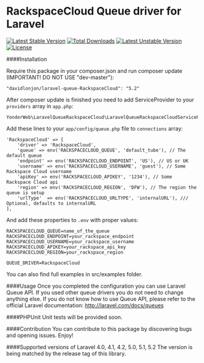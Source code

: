 RackspaceCloud Queue driver for Laravel
======================
[![Latest Stable Version](https://poser.pugx.org/david-lonjon/laravel-queue-RackspaceCloud/v/stable)](https://packagist.org/packages/david-lonjon/laravel-queue-RackspaceCloud) [![Total Downloads](https://poser.pugx.org/david-lonjon/laravel-queue-RackspaceCloud/downloads)](https://packagist.org/packages/david-lonjon/laravel-queue-RackspaceCloud) [![Latest Unstable Version](https://poser.pugx.org/david-lonjon/laravel-queue-RackspaceCloud/v/unstable)](https://packagist.org/packages/david-lonjon/laravel-queue-RackspaceCloud) [![License](https://poser.pugx.org/david-lonjon/laravel-queue-RackspaceCloud/license)](https://packagist.org/packages/david-lonjon/laravel-queue-RackspaceCloud)

####Installation

Require this package in your composer.json and run composer update (IMPORTANT! DO NOT USE "dev-master"):

	"davidlonjon/laravel-queue-RackspaceCloud": "5.2"

After composer update is finished you need to add ServiceProvider to your `providers` array in `app.php`:

	YonderWeb\LaravelQueueRackspaceCloud\LaravelQueueRackspaceCloudServiceProvider::class,

Add these lines to your `app/config/queue.php` file to `connections` array:

	'RackspaceCloud' => [
		'driver' => 'RackspaceCloud',
		'queue' => env('RACKSPACECLOUD_QUEUE', 'default_tube'), // The default queue
		'endpoint' => env('RACKSPACECLOUD_ENDPOINT', 'US'), // US or UK
		'username' => env('RACKSPACECLOUD_USERNAME', 'guest'), // Some Rackspace Cloud username
		'apiKey' => env('RACKSPACECLOUD_APIKEY', '1234'), // Some Rackspace Cloud api
		'region' => env('RACKSPACECLOUD_REGION', 'DFW'), // The region the queue is setup
		'urlType'  => env('RACKSPACECLOUD_URLTYPE', 'internalURL'), /// Optional, defaults to internalURL
	],

And add these properties to `.env` with proper values:

	RACKSPACECLOUD_QUEUE=name_of_the_queue
	RACKSPACECLOUD_ENDPOINT=your_rackspace_endpoint
	RACKSPACECLOUD_USERNAME=your_rackspace_username
	RACKSPACECLOUD_APIKEY=your_rackspace_api_key
	RACKSPACECLOUD_REGION=your_rackspace_region

	QUEUE_DRIVER=RackspaceCloud

You can also find full examples in src/examples folder.

####Usage
Once you completed the configuration you can use Laravel Queue API. If you used other queue drivers you do not need to change anything else. If you do not know how to use Queue API, please refer to the official Laravel documentation: http://laravel.com/docs/queues

####PHPUnit
Unit tests will be provided soon.

####Contribution
You can contribute to this package by discovering bugs and opening issues. Enjoy!

####Supported versions of Laravel
4.0, 4.1, 4.2, 5.0, 5.1, 5.2
The version is being matched by the release tag of this library.
